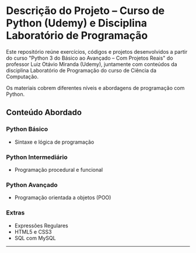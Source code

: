 
# Descrição do Projeto – Curso de Python (Udemy) e Disciplina Laboratório de Programação

 Este repositório reúne exercícios, códigos e projetos desenvolvidos a partir do curso "Python 3 do Básico ao Avançado – Com Projetos Reais" do professor Luiz Otávio Miranda (Udemy), juntamente com conteúdos da disciplina Laboratório de Programação do curso de Ciência da Computação.

Os materiais cobrem diferentes níveis e abordagens de programação com Python.

## Conteúdo Abordado

### Python Básico
- Sintaxe e lógica de programação

### Python Intermediário
- Programação procedural e funcional

### Python Avançado
- Programação orientada a objetos (POO)

### Extras
- Expressões Regulares
- HTML5 e CSS3
- SQL com MySQL

---


